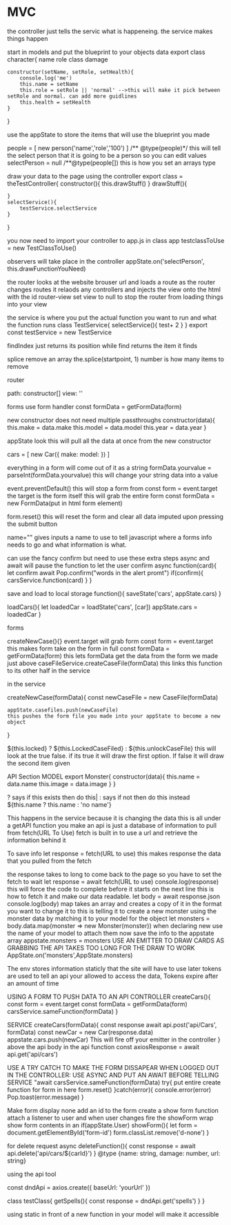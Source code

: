 # MVC
the controller just tells the servic what is happeneing. the service makes things happen

start in models and put the blueprint to your objects data
export class character{
    name
    role
    class
    damage



    constructor(setName, setRole, setHealth){
        console.log('me')
        this.name = setName
        this.role = setRole || 'normal' -->this will make it pick between setRole and normal. can add more guidlines 
        this.health = setHealth
    }
}



use the appState to store the items that will use the blueprint you made

people = [
    new person('name','role','100')
]
/** @type(people)*/ this will tell the select person that it is going to be a person so you can edit values
selectPerson = null
/**@type(people[]) this is how you set an arrays type




draw your data to the page using the controller
export class = theTestController{
    constructor(){
        this.drawStuff()
    }
    drawStuff(){
        
    }
    selectService(){
        testService.selectService
    }
}



you now need to import your controller to app.js
in class app
testclassToUse = new TestClassToUse()

observers will take place in the controller
appState.on('selectPerson', this.drawFunctionYouNeed)





the router looks at the website brouser url and loads a route
as the router changes routes it relaods any controllers and injects the view onto the html with the id router-view
set view to null to stop the router from loading things into your view




the service is where you put the actual function you want to run and what the function runs
class TestService{
    selectService(){
        test+ 2
    }
}
export const testService = new TestService



findIndex just returns its position while find returns the item it finds

splice remove an array  the.splice(startpoint, 1) number is how many items to remove



router

path:
constructor[]
view: ''


forms
use form handler
const formData = getFormData(form)

new constructor does not need multiple passthroughs
constructor(data){
    this.make = data.make
    this.model = data.model
    this.year = data.year
}

appState look
this will pull all the data at once from the new constructor

cars = [
    new Car({
        make:
        model:
    })
]


everything in a form will come out of it as a string
formData.yourvalue = parseInt(formData.yourvalue) this will change your string data into a value


event.preventDefault() this will stop a form from 
const form = event.target the target is the form itself this will grab the entire form
const formData = new FormData(put in html form element)

form.reset() this will reset the form and clear all data imputed upon pressing the submit button

name="" gives inputs a name to use to tell javascript where a forms info needs to go and what information is what.


can use the fancy confirm but need to use these extra steps
async and await will pause the function to let the user confirm
async function(card){
    let confirm await Pop.confirm("words in the alert promt")
    if(confirm){
        carsService.function(card)
    }
}


save and load to local storage
function(){
   saveState('cars', appState.cars)
}

loadCars(){
    let loadedCar = loadState('cars', [car])
    appState.cars = loadedCar
}


forms

createNewCase(){}
event.target will grab form
const form = event.target
this makes form take on the form in full
const formData = getFormData(form)
this lets formData get the data from the form we made just above
caseFileService.createCaseFile(formData)
this links this function to its other half in the service

in the service

createNewCase(formData){
    const newCaseFile = new CaseFile(formData)

    appState.casefiles.push(newCaseFile)
    this pushes the form file you made into your appState to become a new object
}


${this.locked} ? ${this.LockedCaseFiled} : ${this.unlockCaseFile}
this will look at the true false. if its true it will draw the first option. If false it will draw the second item given






API Section
MODEL
export Monster{
    constructor(data){
        this.name = data.name
        this.image = data.image
    }
}

? says if this exists then do this| : says if not then do this instead
${this.name ? this.name : 'no name'}

  This happens in the service because it is changing the data
  this is all under a getAPI function you make
an api is just a database of information to pull from
    fetch(URL To Use) fetch is built in to use a url and retrieve the information behind it

To save info
    let response = fetch(URL to use) this makes response the data that you pulled from the fetch

the response takes to long to come back to the page so you have to set the fetch to wait
    let response = await fetch(URL to use)
    console.log(response)
this will force the code to complete before it starts on the next line
this is how to fetch it and make our data readable. 
    let body = await response.json
    console.log(body)
map takes an array and creates a copy of it in the format you want to change it to
this is telling it to create a new monster using the monster data by matching it to your model for the object
   let monsters = body.data.map(monster => new Monster(monster)) when declaring new use the name of your model to attach them
now save the info to the appstate array
   appstate.monsters = monsters
USE AN EMITTER TO DRAW CARDS AS GRABBING THE API TAKES TOO LONG FOR THE DRAW TO WORK
   AppState.on('monsters',AppState.monsters)
   





   The env stores information staticly that the site will have to use later
   tokens are used to tell an api your allowed to access the data, Tokens expire after an amount of time

   USING A FORM TO PUSH DATA TO AN API
CONTROLLER
   createCars(){
   const form = event.target
   const formData = getFormData(form)
   carsService.sameFunction(formData)
   }

SERVICE
   createCars(formData){
    const response await api.post('api/Cars', formData)
    const newCar = new Car(response.data)
    appstate.cars.push(newCar)
    This will fire off your emitter in the controller
   }
above the api body in the api function
   const axiosResponse = await api.get('api/cars')

USE A TRY CATCH TO MAKE THE FORM DISSAPEAR WHEN LOGGED OUT
IN THE CONTROLLER:
USE ASYNC AND PUT AN AWAIT BEFORE TELLING SERVICE "await carsService.sameFunction(formData)
try{
    put entire create function for form in here
    form.reset()
}catch(error){
    console.error(error)
    Pop.toast(error.message)
}

Make form display none
add an id to the form
create a show form function
attach a listener to user and when user changes fire the showForm
wrap show form contents in an if(appState.User)
showForm(){
    let form = document.getElementById('form-id')
    form.classList.remove('d-none')
}

for delete request
async deleteFunction(){
    const response = await api.delete('api/cars/${carId}')
}
@type {name: string, damage: number, url: string}

using the api tool

const dndApi = axios.create({
    baseUrl: 'yourUrl'
})

class testClass{
    getSpells(){
        const response = dndApi.get('spells')
    }
}


using static in front of a new function in your model will make it accessible





   








